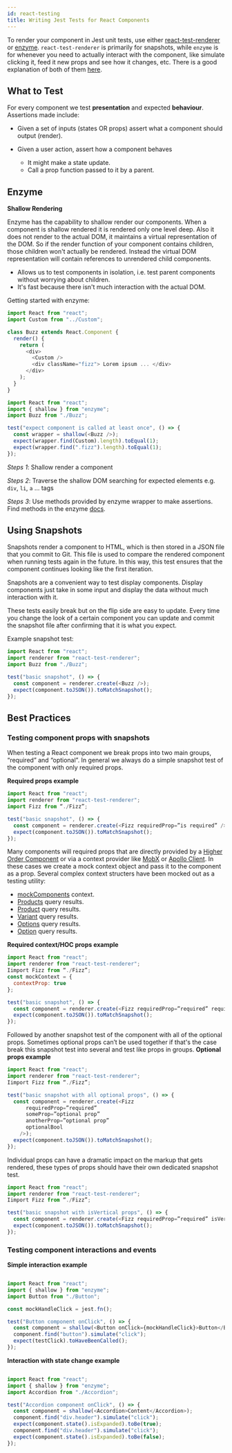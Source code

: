 ```yaml
---
id: react-testing
title: Writing Jest Tests for React Components
---
```

    
To render your component in Jest unit tests, use either [react-test-renderer](https://reactjs.org/docs/test-renderer.html) or [enzyme](http://airbnb.io/enzyme/index.html#enzyme). `react-test-renderer` is primarily for snapshots, while `enzyme` is for whenever you need to actually interact with the component, like simulate clicking it, feed it new props and see how it changes, etc. There is a good explanation of both of them [here](https://facebook.github.io/jest/docs/en/tutorial-react.html).

## What to Test

For every component we test **presentation** and expected **behaviour**. Assertions made include:

- Given a set of inputs (states OR props) assert what a component should output (render).

- Given a user action, assert how a component behaves
  - It might make a state update.
  - Call a prop function passed to it by a parent.

## Enzyme

**Shallow Rendering**

Enzyme has the capability to shallow render our components. When a component is shallow rendered it is rendered only one level deep. Also it does not render to the actual DOM, it maintains a virtual representation of the DOM. So if the render function of your component contains children, those children won't actually be rendered. Instead the virtual DOM representation will contain references to unrendered child components.

- Allows us to test components in isolation, i.e. test parent components without worrying about children.
- It's fast because there isn't much interaction with the actual DOM.

Getting started with enzyme:

```js
import React from "react";
import Custom from "../Custom";

class Buzz extends React.Component {
  render() {
    return (
      <div>
        <Custom />
        <div className="fizz"> Lorem ipsum ... </div>
      </div>
    );
  }
}
```

```js
import React from "react";
import { shallow } from "enzyme";
import Buzz from "./Buzz";

test("expect component is called at least once", () => {
  const wrapper = shallow(<Buzz />);
  expect(wrapper.find(Custom).length).toEqual(1);
  expect(wrapper.find(".fizz").length).toEqual(1);
});
```

_Steps 1_: Shallow render a component

_Steps 2_: Traverse the shallow DOM searching for expected elements e.g. `div`, `li`, `a` ... tags

_Steps 3_: Use methods provided by enzyme wrapper to make assertions. Find methods in the enzyme [docs](http://airbnb.io/enzyme/docs/api/shallow.html#shallow-rendering-api).

## Using Snapshots

Snapshots render a component to HTML, which is then stored in a JSON file that you commit to Git. This file is used to compare the rendered component when running tests again in the future. In this way, this test ensures that the component continues looking like the first iteration.

Snapshots are a convenient way to test display components. Display components just take in some input and display the data without much interaction with it.

These tests easily break but on the flip side are easy to update. Every time you change the look of a certain component you can update and commit the snapshot file after confirming that it is what you expect.

Example snapshot test:

```js
import React from "react";
import renderer from "react-test-renderer";
import Buzz from "./Buzz";

test("basic snapshot", () => {
  const component = renderer.create(<Buzz />);
  expect(component.toJSON()).toMatchSnapshot();
});
```

## Best Practices

### Testing component props with snapshots
When testing a React component we break props into two main groups, “required” and “optional”. In general we always do a simple snapshot test of the component with only required props.

**Required props example**
```js
import React from "react";
import renderer from "react-test-renderer";
import Fizz from “./Fizz”;

test("basic snapshot", () => {
  const component = renderer.create(<Fizz requiredProp=”is required” />);
  expect(component.toJSON()).toMatchSnapshot();
});
```

Many components will required props that are directly provided by a [Higher Order Component](https://reactjs.org/docs/higher-order-components.html) or via a context provider like [MobX](https://github.com/mobxjs/mobx) or [Apollo Client](https://www.apollographql.com/docs/react/). In these cases we create a mock context object and pass it to the component as a prop. Several complex context structers have been mocked out as a testing utility:
  *  [mockComponents](https://github.com/reactioncommerce/reaction-component-library/blob/master/package/src/tests/mockComponents.js) context.
  *  [Products](https://github.com/reactioncommerce/reaction-next-starterkit/blob/develop/src/components/ProductGrid/__mocks__/products.mock.js) query results.
  *  [Product](https://github.com/reactioncommerce/reaction-next-starterkit/blob/develop/src/components/ProductDetail/__mocks__/productData.mock.js) query results.
  *  [Variant](https://github.com/reactioncommerce/reaction-next-starterkit/blob/develop/src/components/VariantItem/__mocks__/variant.mock.js) query results.
  *  [Options](https://github.com/reactioncommerce/reaction-next-starterkit/blob/develop/src/components/ProductDetailOptionsList/__mocks__/options.mock.js) query results.
  *  [Option](https://github.com/reactioncommerce/reaction-next-starterkit/blob/develop/src/components/ProductDetailOption/__mocks__/option.mock.js) query results.

**Required context/HOC props example**
```js
import React from "react";
import renderer from "react-test-renderer";
Iimport Fizz from “./Fizz”;
const mockContext = {
  contextProp: true
};

test("basic snapshot", () => {
  const component = renderer.create(<Fizz requiredProp=”required” requiredContext={mockContext} />);
  expect(component.toJSON()).toMatchSnapshot();
});
```


Followed by another snapshot test of the component with all of the optional props. Sometimes optional props can’t be used together if that's the case break this snapshot test into several and test like props in groups.
**Optional props example**
```js
import React from "react";
import renderer from "react-test-renderer";
Iimport Fizz from “./Fizz”;

test("basic snapshot with all optional props", () => {
  const component = renderer.create(<Fizz
      requiredProp=”required”
      someProp=”optional prop”
      anotherProp=”optional prop”
      optionalBool
    />);
  expect(component.toJSON()).toMatchSnapshot();
});
```

Individual props can have a dramatic impact on the markup that gets rendered, these types of props should have their own dedicated snapshot test.

```js
import React from "react";
import renderer from "react-test-renderer";
Iimport Fizz from “./Fizz”;

test("basic snapshot with isVertical props", () => {
  const component = renderer.create(<Fizz requiredProp=”required” isVertical />);
  expect(component.toJSON()).toMatchSnapshot();
});
```

### Testing component interactions and events

**Simple interaction example**
```js

import React from "react";
import { shallow } from "enzyme";
import Button from "./Button";

const mockHandleClick = jest.fn();

test("Button component onClick", () => {
  const component = shallow(<Button onClick={mockHandleClick}>Button</Button>);
  component.find("button").simulate("click");
  expect(testClick).toHaveBeenCalled();
});
```

**Interaction with state change example**
```js

import React from "react";
import { shallow } from "enzyme";
import Accordion from "./Accordion";

test("Accordion component onClick", () => {
  const component = shallow(<Accordion>Content</Accordion>);
  component.find("div.header").simulate("click");
  expect(component.state().isExpanded).toBe(true);
  component.find("div.header").simulate("click");
  expect(component.state().isExpanded).toBe(false);
});
```

